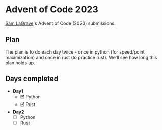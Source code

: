 # Advent of Code 2023

[Sam LaGrave](https://github.com/SLaGrave)'s Advent of Code (2023) submissions.

## Plan

The plan is to do each day twice - once in python (for speed/point maximization) and once in rust (to practice rust). We'll see how long this plan holds up.

## Days completed

- **Day1**
  - 🗹 Python
  - 🗹 Rust
- **Day2**
  - ☐ Python
  - ☐ Rust
